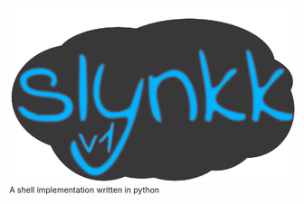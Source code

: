 <img src="branding/logoSD.png" style="margin:auto;"></img>
A  shell implementation written in python
